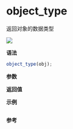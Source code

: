 # object_type

返回对象的数据类型

![](https://img.shields.io/badge/-Object-blue)

**语法**

```js
object_type(obj);
```

**参数**

**返回值**

**示例**

```js

```

**参考**
